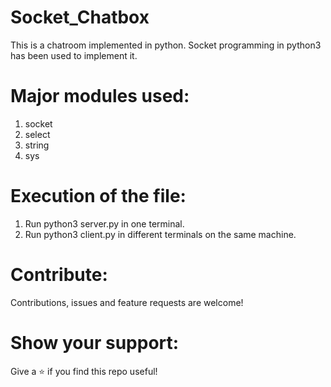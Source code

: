# Socket_Chatbox
This is a chatroom implemented in python. Socket programming in python3 has been used to implement it.

# Major modules used:
1. socket
2. select
3. string
4. sys

# Execution of the file:
1. Run python3 server.py in one terminal. 
2. Run python3 client.py in different terminals on the same machine.

# Contribute:
Contributions, issues and feature requests are welcome!

# Show your support:
Give a ⭐️ if you find this repo useful!
